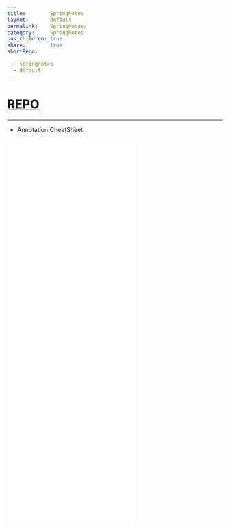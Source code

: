 ```yaml
---
title:        SpringNotes
layout:       default
permalink:    SpringNotes/
category:     SpringNotes
has_children: true
share:        true
shortRepo:

  - springnotes
  - default
---
```


# [REPO](https://github.com/14paxton/SpringNotes)
---

- Annotation CheatSheet

<embed  src="/assets/images/SpringBootAnnotations.pdf" height="900" width="auto" type="application/pdf">    